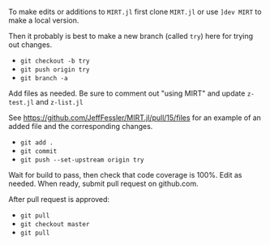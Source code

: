 To make edits or additions to `MIRT.jl`
first clone `MIRT.jl`
or use `]dev MIRT` to make a local version.

Then it probably is best to make a new branch (called `try`) here
for trying out changes.

* `git checkout -b try`
* `git push origin try`
* `git branch -a`

Add files as needed.
Be sure to comment out "using MIRT"
and update `z-test.jl` and `z-list.jl`

See https://github.com/JeffFessler/MIRT.jl/pull/15/files
for an example of an added file and the corresponding changes.

* `git add .`
* `git commit`
* `git push --set-upstream origin try`

Wait for build to pass,
then check that code coverage is 100%.
Edit as needed.
When ready, submit pull request on github.com.

After pull request is approved:
* `git pull`
* `git checkout master`
* `git pull`
